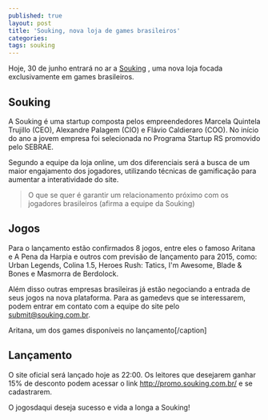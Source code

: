 ```yaml
---
published: true
layout: post
title: 'Souking, nova loja de games brasileiros'
categories: 
tags: souking
---
```

Hoje, 30 de junho entrará no ar a <a href="http://souking.com.br" target="_blank">Souking</a>
, uma nova loja focada exclusivamente em games brasileiros.

## Souking
A Souking é uma startup composta pelos empreendedores Marcela Quintela Trujillo (CEO), Alexandre Palagem (CIO) e Flávio Caldieraro (COO). No início do ano a jovem empresa foi selecionada no Programa Startup RS promovido pelo SEBRAE.

Segundo a equipe da loja online, um dos diferenciais será a busca de um maior engajamento dos jogadores, utilizando técnicas de gamificação para aumentar a interatividade do site.




> O que se quer é garantir um relacionamento próximo com os jogadores brasileiros (afirma a equipe da Souking)


## Jogos
Para o lançamento estão confirmados 8 jogos, entre eles o famoso Aritana e A Pena da Harpia e outros com previsão de lançamento para 2015, como: Urban Legends, Colina 1.5, Heroes Rush: Tatics, I'm Awesome, Blade & Bones e Masmorra de Berdolock.

Além disso outras empresas brasileiras já estão negociando a entrada de seus jogos na nova plataforma. Para as gamedevs que se interessarem, podem entrar em contato com a equipe do site pelo submit@souking.com.br.


 Aritana, um dos games disponíveis no lançamento[/caption]

## Lançamento
O site oficial será lançado hoje as 22:00. Os leitores que desejarem ganhar 15% de desconto podem acessar o link <a href="http://promo.souking.com.br/" target="_blank">http://promo.souking.com.br/</a>
 e se cadastrarem.

O jogosdaqui deseja sucesso e vida a longa a Souking!